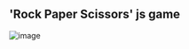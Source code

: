 ## 'Rock Paper Scissors' js game

![image](https://user-images.githubusercontent.com/112722061/222778437-a0f6ac66-ee74-41b7-ade7-a9fd8243df19.png)
